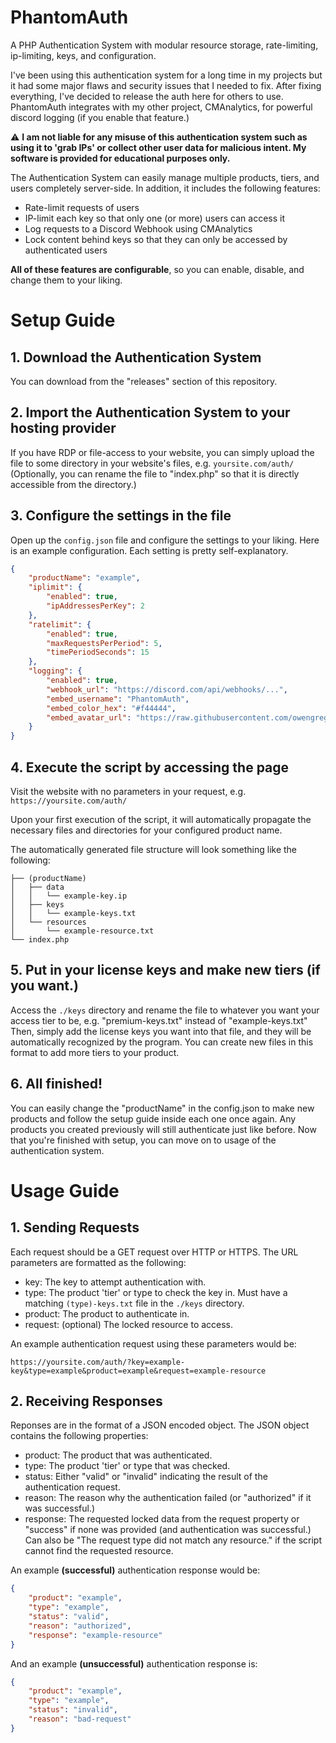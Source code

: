 # PhantomAuth
A PHP Authentication System with modular resource storage, rate-limiting, ip-limiting, keys, and configuration.

I've been using this authentication system for a long time in my projects but it had some major flaws and security issues that I needed to fix. After fixing everything, I've decided to release the auth here for others to use.
PhantomAuth integrates with my other project, CMAnalytics, for powerful discord logging (if you enable that feature.)

⚠️ **I am not liable for any misuse of this authentication system such as using it to 'grab IPs' or collect other user data for malicious intent. My software is provided for educational purposes only.**

The Authentication System can easily manage multiple products, tiers, and users completely server-side. In addition, it includes the following features:
* Rate-limit requests of users
* IP-limit each key so that only one (or more) users can access it
* Log requests to a Discord Webhook using CMAnalytics
* Lock content behind keys so that they can only be accessed by authenticated users

**All of these features are configurable**, so you can enable, disable, and change them to your liking.

# Setup Guide

## 1. Download the Authentication System
You can download from the "releases" section of this repository.

## 2. Import the Authentication System to your hosting provider
If you have RDP or file-access to your website, you can simply upload the file to some directory in your website's files, e.g. `yoursite.com/auth/` (Optionally, you can rename the file to "index.php" so that it is directly accessible from the directory.)

## 3. Configure the settings in the file
Open up the `config.json` file and configure the settings to your liking. Here is an example configuration. Each setting is pretty self-explanatory.

```json
{
    "productName": "example",
    "iplimit": {
        "enabled": true,
        "ipAddressesPerKey": 2
    },
    "ratelimit": {
        "enabled": true,
        "maxRequestsPerPeriod": 5,
        "timePeriodSeconds": 15
    },
    "logging": {
        "enabled": true,
        "webhook_url": "https://discord.com/api/webhooks/...",
        "embed_username": "PhantomAuth",
        "embed_color_hex": "#f44444",
        "embed_avatar_url": "https://raw.githubusercontent.com/owengregson/PhantomAuth/main/resources/PhantomAuth.png"
    }
}
```

## 4. Execute the script by accessing the page
Visit the website with no parameters in your request, e.g.
`https://yoursite.com/auth/`

Upon your first execution of the script, it will automatically propagate the necessary files and directories for your configured product name.

The automatically generated file structure will look something like the following:

```
├── (productName)
│   ├── data
│   │   └── example-key.ip
│   ├── keys
│   │   └── example-keys.txt
│   └── resources
│       └── example-resource.txt
└── index.php
```
## 5. Put in your license keys and make new tiers (if you want.)
Access the `./keys` directory and rename the file to whatever you want your access tier to be, e.g. "premium-keys.txt" instead of "example-keys.txt"
Then, simply add the license keys you want into that file, and they will be automatically recognized by the program. You can create new files in this format to add more tiers to your product.

## 6. All finished!
You can easily change the "productName" in the config.json to make new products and follow the setup guide inside each one once again. Any products you created previously will still authenticate just like before.
Now that you're finished with setup, you can move on to usage of the authentication system.

# Usage Guide

## 1. Sending Requests
Each request should be a GET request over HTTP or HTTPS. The URL parameters are formatted as the following:

* key: The key to attempt authentication with.
* type: The product 'tier' or type to check the key in. Must have a matching `(type)-keys.txt` file in the `./keys` directory.
* product: The product to authenticate in.
* request: (optional) The locked resource to access.

An example authentication request using these parameters would be:
```
https://yoursite.com/auth/?key=example-key&type=example&product=example&request=example-resource
```

## 2. Receiving Responses
Reponses are in the format of a JSON encoded object. The JSON object contains the following properties:

* product: The product that was authenticated.
* type: The product 'tier' or type that was checked.
* status: Either "valid" or "invalid" indicating the result of the authentication request.
* reason: The reason why the authentication failed (or "authorized" if it was successful.)
* response: The requested locked data from the request property or "success" if none was provided (and authentication was successful.) Can also be "The request type did not match any resource." if the script cannot find the requested resource.

An example **(successful)** authentication response would be:
```json
{
    "product": "example",
    "type": "example",
    "status": "valid",
    "reason": "authorized",
    "response": "example-resource"
}
```
And an example **(unsuccessful)** authentication response is:
```json
{
    "product": "example",
    "type": "example",
    "status": "invalid",
    "reason": "bad-request"
}
```
